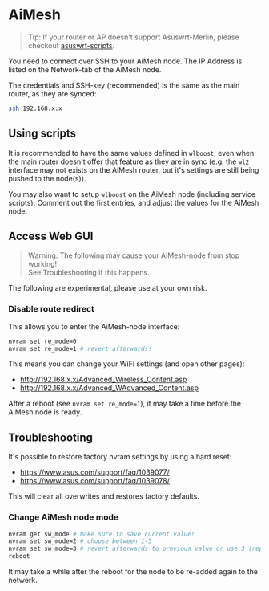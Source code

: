 # AiMesh

> Tip: If your router or AP doesn't support Asuswrt-Merlin, please checkout [asuswrt-scripts](https://github.com/jacklul/asuswrt-scripts/).

You need to connect over SSH to your AiMesh node.
The IP Address is listed on the Network-tab of the AiMesh node.

The credentials and SSH-key (recommended) is the same as the main router, as they are synced:

```bash
ssh 192.168.x.x
```

## Using scripts

It is recommended to have the same values defined in `wlboost`, even when the main router doesn't offer that feature as they are in sync (e.g. the `wl2` interface may not exists on the AiMesh router, but it's settings are still being pushed to the node(s)).

You may also want to setup `wlboost` on the AiMesh node (including service scripts). Comment out the first entries, and adjust the values for the AiMesh node.

## Access Web GUI

> Warning: The following may cause your AiMesh-node from stop working!<br>
> See Troubleshooting if this happens.

The following are experimental, please use at your own risk.

### Disable route redirect

This allows you to enter the AiMesh-node interface:

```bash
nvram set re_mode=0
nvram set re_mode=1 # revert afterwards!
```

This means you can change your WiFi settings (and open other pages):

- <http://192.168.x.x/Advanced_Wireless_Content.asp>
- <http://192.168.x.x/Advanced_WAdvanced_Content.asp>

After a reboot (see `nvram set re_mode=1`), it may take a time before the AiMesh node is ready.

## Troubleshooting

It's possible to restore factory nvram settings by using a hard reset:

- <https://www.asus.com/support/faq/1039077/>
- <https://www.asus.com/support/faq/1039078/>

This will clear all overwrites and restores factory defaults.

### Change AiMesh node mode

```bash
nvram get sw_mode # make sure to save current value!
nvram set sw_mode=2 # choose between 1-5
nvram set sw_mode=3 # revert afterwards to previous value or use 3 (repeater-mode)
reboot
```

It may take a while after the reboot for the node to be re-added again to the netwerk.

